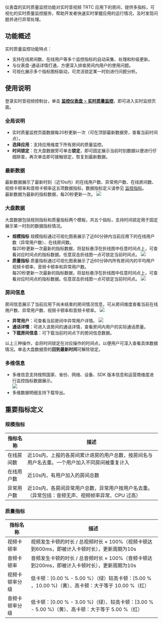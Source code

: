 仪表盘的实时质量监控功能对实时音视频 TRTC 应用下的房间，提供多指标，可视化的实时质量监控服务，帮助开发者快速实时掌握应用的运行情况，及时发现问题并进行异常处理。



## 功能概述
实时质量监控功能特点：
- 支持在线房间数、在线用户等多个监控指标的自动采集、处理和秒级更新。
- 与仪表盘-通话详情打通，方便深入排查房间内用户的使用问题。
- 可视化展示多个指标图标联动，可灵活锁定某一时刻进行问题分析。


## 使用说明
登录实时音视频控制台，单击 [**监控仪表盘** > **实时质量监控**](https://console.cloud.tencent.com/trtc/monitor)，即可进入实时监控页面。


### 全局说明
- 实时质量监控页面数据每20秒更新一次（可在顶部最新数据旁，查看当前时间点）。
- **选择应用**：支持应用维度下所有房间的质量监控。
- **时间锁定**：在大盘数据旁可单击**锁定**，即可固定展示当前时刻数据以便进行仔细排查，再次单击即可接触锁定，恢复到最新数据。


### 最新数据
最新数据展示了最新时刻（近10s内）的在线用户数、异常用户数、在线房间数、视频卡顿率和音频卡顿率这五项数据指标，数据指标定义请参见 [监控指标](#index)。  
最新数据为最新的指标数据，每20秒更新一次。
![](https://qcloudimg.tencent-cloud.cn/raw/697047e6fffee8ffedba95399a0a2762.png)

### 大盘数据
大盘数据包括规则指标和质量指标两个模板，共五个指标，支持时间锁定用于固定展示某一时刻的数据指标情况。
- **规模指标**
规模指标通过可视化图表展示了近60分钟内当前应用下的在线用户数（异常用户数）、在线房间数。  
每20秒更新一次最新的指标数据，将鼠标悬浮在折线图中任意时间点上，可查看对应时间点的指标数据。任意双击折线图一点可锁定当前时间点。
![](https://qcloudimg.tencent-cloud.cn/raw/2f650f48f6b99b00c2b169b833b2b91b.png)
- **质量指标**
质量指标通过可视化图表展示了近60分钟内所有房间内的平均用户视频卡顿率、音频卡顿率和异常用户数。                 
每20秒更新一次最新的指标数据，将鼠标悬浮在折线图中任意时间点上，可查看对应时间点的指标数据。任意双击折线图一点可锁定当前时间点。
![](https://qcloudimg.tencent-cloud.cn/raw/c8bc6666646877e2a0a808b63c4db93b.png)

### 房间信息
房间信息展示了当前应用下尚未结束的房间情况信息，可从房间维度查看当前在线用户数、异常用户数、视频卡顿率和音频卡顿率。
![](https://qcloudimg.tencent-cloud.cn/raw/de79b7a03e9e4c6d7170a69953809c5a.png)

- **异常用户**：可查看当前房间中异常用户详情。
![](https://qcloudimg.tencent-cloud.cn/raw/804afedde14ed12d1cafbd9a8a3a5f1f.png)
- **通话详情**：可进入该房间的通话详情，查看房间内用户的实际通话质量。
- **下载房间信息**：可下载当前时间点下的房间信息数据。

以上三种操作，会将时间锁定在对应操作的时间点，以便用户可深入查看具体数据情况。单击大盘数据旁的**回到最新时间**可解除锁定。


### 多维信息
- 多维信息支持按照国家、省份、网络、设备、SDK 版本信息和运营商维度进行监控指标数据展示。      
![](https://qcloudimg.tencent-cloud.cn/raw/8cbb002de07a0a4b794a55dd46b73627.png)
- 多维数据明细支持下载导出。

## 重要指标定义[](id:index)

### 规模指标

| 指标名称   | 描述                                                         |
| ---------- | ------------------------------------------------------------ |
| 在线房间数 | 近10s内，上报的各房间累计进房的用户总数，按房间名与用户名去重。一个用户加入不同房间被重复计入 |
| 在线用户数 | 近10s内，有用户加入的房间总数                              |
| 异常用户数 | 近10s内，各房间异常用户总数，异常用户按用户名去重。（异常包括：音频无声、视频帧率异常、CPU 过高） |

### 质量指标

| 指标名称       | 描述                                                         |
| -------------- | ------------------------------------------------------------ |
| 视频卡顿率     | 视频发生卡顿的时长 / 总视频时长 × 100%（视频卡顿达到600ms，即被计入卡顿时长），更新周期为10s |
| 音频卡顿率     | 音频发生卡顿的时长 / 总音频时长 × 100%（音频卡顿达到200ms，即被计入卡顿时长），更新周期为10s |
| 视频卡顿率分级 | 低卡顿：[0.00 % - 5.00 %）（绿）较高卡顿：[5.00 % ，10.00 %)（黄）、高卡顿：大于等于 10.00 %（红） |
| 音频卡顿率分级   | 低卡顿：[0.00 % - 3.00 %)（绿）、较高卡顿：[3.00 % - 5.00 %)（黄）、高卡顿：大于等于 5.00 %（红） |
